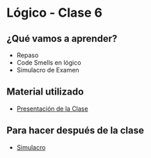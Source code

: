 # Lógico - Clase 6

## ¿Qué vamos a aprender?

* Repaso
* Code Smells en lógico
* Simulacro de Examen

## Material utilizado

* [Presentación de la Clase](https://docs.google.com/presentation/d/1ZOCKaO9blN9C8-c7bxxOd3g-tH6VyCuFrSHt4703wzI/edit?usp=sharing)

## Para hacer después de la clase

* [Simulacro](https://docs.google.com/document/d/1kPSZlj-vW1J17LXPp7hAA4BGY4FK33oNlr7lm-ox3rE/edit)